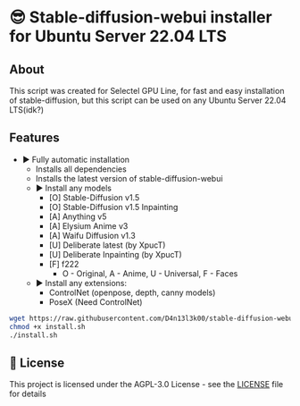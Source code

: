 # 😎 Stable-diffusion-webui installer for Ubuntu Server 22.04 LTS

## About

This script was created for Selectel GPU Line, for fast and easy installation of stable-diffusion, but this script can be used on any Ubuntu Server 22.04 LTS(idk?)

## Features

* ▶️ Fully automatic installation
  * Installs all dependencies
  * Installs the latest version of stable-diffusion-webui
  * ▶️ Install any models
    * [O] Stable-Diffusion v1.5
    * [O] Stable-Diffusion v1.5 Inpainting
    * [A] Anything v5
    * [A] Elysium Anime v3
    * [A] Waifu Diffusion v1.3
    * [U] Deliberate latest (by XpucT)
    * [U] Deliberate Inpainting (by XpucT)
    * [F] f222
      * O - Original, A - Anime, U - Universal, F - Faces
  * ▶️ Install any extensions:
    * ControlNet (openpose, depth, canny models)
    * PoseX (Need ControlNet)

```bash
wget https://raw.githubusercontent.com/D4n13l3k00/stable-diffusion-webui-installer/master/install.sh
chmod +x install.sh
./install.sh
```

## 📝 License

This project is licensed under the AGPL-3.0 License - see the [LICENSE](LICENSE) file for details

